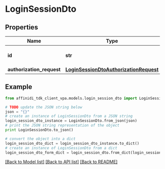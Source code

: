 # LoginSessionDto

## Properties

| Name                      | Type                                                                              | Description                | Notes |
| ------------------------- | --------------------------------------------------------------------------------- | -------------------------- | ----- |
| **id**                    | **str**                                                                           | Session primary identifier |
| **authorization_request** | [**LoginSessionDtoAuthorizationRequest**](LoginSessionDtoAuthorizationRequest.md) |                            |

## Example

```python
from affinidi_tdk_client_vpa.models.login_session_dto import LoginSessionDto

# TODO update the JSON string below
json = "{}"
# create an instance of LoginSessionDto from a JSON string
login_session_dto_instance = LoginSessionDto.from_json(json)
# print the JSON string representation of the object
print LoginSessionDto.to_json()

# convert the object into a dict
login_session_dto_dict = login_session_dto_instance.to_dict()
# create an instance of LoginSessionDto from a dict
login_session_dto_form_dict = login_session_dto.from_dict(login_session_dto_dict)
```

[[Back to Model list]](../README.md#documentation-for-models) [[Back to API list]](../README.md#documentation-for-api-endpoints) [[Back to README]](../README.md)
